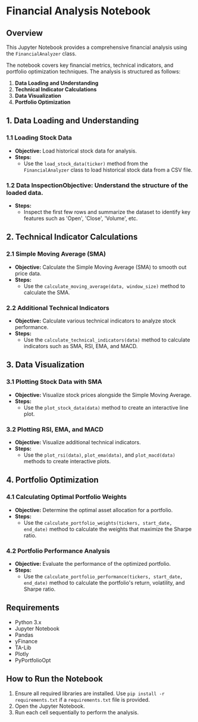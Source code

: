 # Financial Analysis Notebook

## Overview

This Jupyter Notebook provides a comprehensive financial analysis using the  `FinancialAnalyzer` class.

The notebook covers key financial metrics, technical indicators, and portfolio optimization techniques. The analysis is structured as follows:

1. **Data Loading and Understanding**
2. **Technical Indicator Calculations**
3. **Data Visualization**
4. **Portfolio Optimization**

## 1. Data Loading and Understanding

### 1.1 Loading Stock Data

* **Objective:** Load historical stock data for analysis.
* **Steps:**
  * Use the `load_stock_data(ticker)` method from the `FinancialAnalyzer` class to load historical stock data from a CSV file.

### 1.2 Data Inspection**Objective:** Understand the structure of the loaded data.

* **Steps:**
  * Inspect the first few rows and summarize the dataset to identify key features such as 'Open', 'Close', 'Volume', etc.

## 2. Technical Indicator Calculations

### 2.1 Simple Moving Average (SMA)

* **Objective:** Calculate the Simple Moving Average (SMA) to smooth out price data.
* **Steps:**
  * Use the `calculate_moving_average(data, window_size)` method to calculate the SMA.

### 2.2 Additional Technical Indicators

* **Objective:** Calculate various technical indicators to analyze stock performance.
* **Steps:**
  * Use the `calculate_technical_indicators(data)` method to calculate indicators such as SMA, RSI, EMA, and MACD.

## 3. Data Visualization

### 3.1 Plotting Stock Data with SMA

* **Objective:** Visualize stock prices alongside the Simple Moving Average.
* **Steps:**
  * Use the `plot_stock_data(data)` method to create an interactive line plot.

### 3.2 Plotting RSI, EMA, and MACD

* **Objective:** Visualize additional technical indicators.
* **Steps:**
  * Use the `plot_rsi(data)`, `plot_ema(data)`, and `plot_macd(data)` methods to create interactive plots.

## 4. Portfolio Optimization

### 4.1 Calculating Optimal Portfolio Weights

* **Objective:** Determine the optimal asset allocation for a portfolio.
* **Steps:**
  * Use the `calculate_portfolio_weights(tickers, start_date, end_date)` method to calculate the weights that maximize the Sharpe ratio.

### 4.2 Portfolio Performance Analysis

* **Objective:** Evaluate the performance of the optimized portfolio.
* **Steps:**
  * Use the `calculate_portfolio_performance(tickers, start_date, end_date)` method to calculate the portfolio's return, volatility, and Sharpe ratio.

## Requirements

* Python 3.x
* Jupyter Notebook
* Pandas
* yFinance
* TA-Lib
* Plotly
* PyPortfolioOpt

## How to Run the Notebook

1. Ensure all required libraries are installed. Use `pip install -r requirements.txt` if a `requirements.txt` file is provided.
2. Open the Jupyter Notebook.
3. Run each cell sequentially to perform the analysis.
